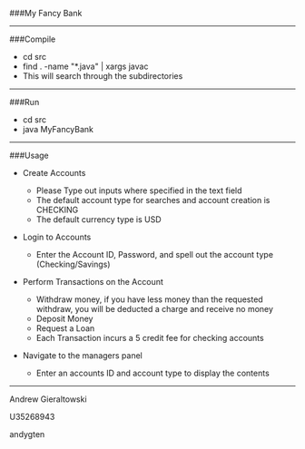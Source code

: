 ###My Fancy Bank
*** 

###Compile
* cd src
* find . -name "*.java" | xargs javac
* This will search through the subdirectories

***
###Run
* cd src
* java MyFancyBank

***
###Usage

* Create Accounts
    * Please Type out inputs where specified in the text field
    * The default account type for searches and account creation is CHECKING
    * The default currency type is USD
    
* Login to Accounts
    * Enter the Account ID, Password, and spell out the account type (Checking/Savings)
    
* Perform Transactions on the Account
    * Withdraw money, if you have less money than the requested withdraw, you will be deducted a charge
    and receive no money
    * Deposit Money
    * Request a Loan
    * Each Transaction incurs a 5 credit fee for checking accounts
* Navigate to the managers panel
    * Enter an accounts ID and account type to display the contents
    



***
Andrew Gieraltowski 

U35268943

andygten